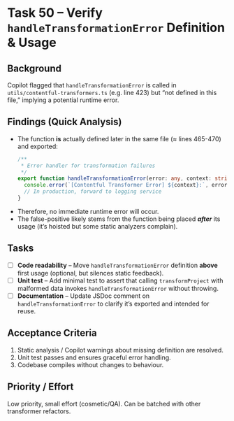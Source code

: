 # Task 50 – Verify `handleTransformationError` Definition & Usage

## Background

Copilot flagged that `handleTransformationError` is called in `utils/contentful-transformers.ts` (e.g. line 423) but “not defined in this file,” implying a potential runtime error.

## Findings (Quick Analysis)

* The function **is** actually defined later in the same file (≈ lines 465-470) and exported:
  ```ts
  /**
   * Error handler for transformation failures
   */
  export function handleTransformationError(error: any, context: string): void {
    console.error(`[Contentful Transformer Error] ${context}:`, error)
    // In production, forward to logging service
  }
  ```
* Therefore, no immediate runtime error will occur.
* The false-positive likely stems from the function being placed ***after*** its usage (it’s hoisted but some static analyzers complain).

## Tasks

- [ ] **Code readability** – Move `handleTransformationError` definition **above** first usage (optional, but silences static feedback).
- [ ] **Unit test** – Add minimal test to assert that calling `transformProject` with malformed data invokes `handleTransformationError` without throwing.
- [ ] **Documentation** – Update JSDoc comment on `handleTransformationError` to clarify it’s exported and intended for reuse.

## Acceptance Criteria

1. Static analysis / Copilot warnings about missing definition are resolved.
2. Unit test passes and ensures graceful error handling.
3. Codebase compiles without changes to behaviour.

## Priority / Effort

Low priority, small effort (cosmetic/QA). Can be batched with other transformer refactors.

